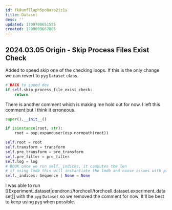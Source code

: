 ```yaml
---
id: fk8umfllaph5po9aso2jz1y
title: Dataset
desc: ''
updated: 1709700651555
created: 1709699662805
---
```

## 2024.03.05 Origin - Skip Process Files Exist Check

Added to speed skip one of the checking loops. If this is the only change we can revert to `pyg` `Dataset` class.

```python
# HACK to speed dev
if self.skip_process_file_exist_check:
    return
```

There is another comment which is making me hold out for now. I left this comment but I think it erroneous.

```python
super().__init__()

if isinstance(root, str):
    root = osp.expanduser(osp.normpath(root))

self.root = root
self.transform = transform
self.pre_transform = pre_transform
self.pre_filter = pre_filter
self.log = log
# BOOK once we run self._indices, it computes the len
# if using lmdb this will instantiate the lmdb and cause issues with pickling
self._indices: Sequence | None = None
```

I was able to run [[Experiment_dataset|dendron://torchcell/torchcell.dataset.experiment_dataset]] with the `pyg` `Dataset` so we removed the comment for now. It'll be best to keep using `pyg` when possible.
